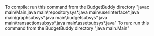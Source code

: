 To compile:
    run this command from the BudgetBuddy directory
    "javac main\Main.java main\repositorysys\*.java main\userinterface\*.java main\graphsubsys\*.java main\budgetsubsys\*.java main\transactionsubsys\*.java main\assetsubsys\*.java"
To run:
    run this command from the BudgetBuddy directory
    "java main.Main"